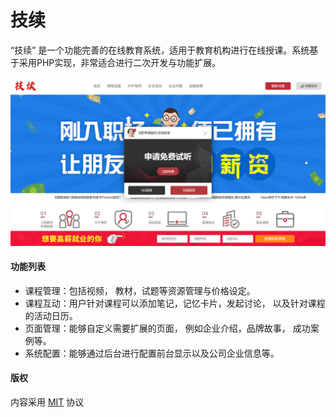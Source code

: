 # 技续

“技续” 是一个功能完善的在线教育系统，适用于教育机构进行在线授课。系统基于采用PHP实现，非常适合进行二次开发与功能扩展。

![](./doc/asssets/screenshot-index.png)



#### 功能列表

- 课程管理：包括视频， 教材，试题等资源管理与价格设定。
- 课程互动：用户针对课程可以添加笔记，记忆卡片，发起讨论， 以及针对课程的活动日历。
- 页面管理：能够自定义需要扩展的页面， 例如企业介绍，品牌故事， 成功案例等。
- 系统配置：能够通过后台进行配置前台显示以及公司企业信息等。



#### 版权

内容采用 [MIT](http://www.opensource.org/licenses/mit-license.php) 协议